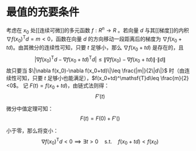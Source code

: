 # 最值的充要条件

考虑在 $x_0$ 处[[连续可微]]的多元函数 $f:R^n\to R$ 。若向量 $d$ 与其[[梯度]]的内积 $\nabla f(x_0)^\mathsf{T}d=m<0$，函数在向量 $d$ 的方向移动一段距离后的梯度为 $\nabla f(x_0+td)$。由其微分的连续性可知，只要 $t$ 足够小，那么 $\nabla f(x_0+td)$ 是存在的，且
$$ |\nabla f(x_0)^\mathsf{T}d-\nabla f(x_0+td)^\mathsf{T}d|\leq \|\nabla f(x_0)-\nabla f(x_0+td)\| \cdot \|d\|$$
故只要当 $\|\nabla f(x_0)-\nabla f(x_0+td)\|\leq \frac{|m|}{2\|d\|}$ 时（由连续性可知，只要 $t$ 足够小也能满足），$f(x_0+td)^\mathsf{T}d\leq \frac{m}{2} <0$。
记 $F(t)=f(x_0+td)$，由链式法则得：
$$ F'(t) $$

微分中值定理可知：
$$ F(t) = F(0) + F'()$$


小于零，那么将变小：
$$ \nabla f(x_0)^\mathsf{T} d <0 \implies \exists t>0 \quad\mathrm{s.t.}\quad f(x_0+td)<f(x_0) $$

